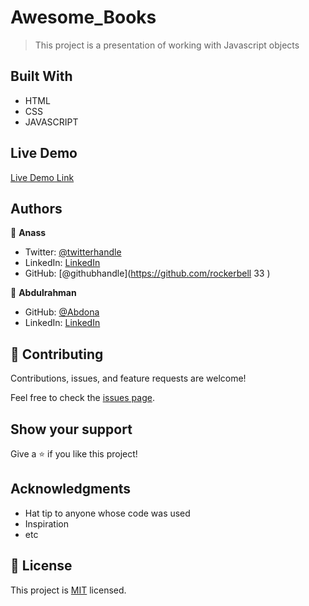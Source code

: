 # Awesome_Books

> This project is a presentation of working with Javascript objects 





## Built With

- HTML
- CSS
- JAVASCRIPT

## Live Demo

[Live Demo Link](https://livedemo.com)

## Authors

👤 **Anass**

- Twitter: [@twitterhandle](https://twitter.com/rockerbell)
- LinkedIn: [LinkedIn](https://www.linkedin.com/in/anass-tantane/)
- GitHub: [@githubhandle](https://github.com/rockerbell
33
)

👤 **Abdulrahman**

- GitHub: [@Abdona](https://github.com/Abdona)
- LinkedIn: [LinkedIn](https://www.linkedin.com/in/abdulrahman-nasser-2b7173131/)

## 🤝 Contributing

Contributions, issues, and feature requests are welcome!

Feel free to check the [issues page](issues/).

## Show your support

Give a ⭐️ if you like this project!

## Acknowledgments

- Hat tip to anyone whose code was used
- Inspiration
- etc

## 📝 License

This project is [MIT](lic.url) licensed.

